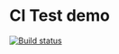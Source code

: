 # CI Test demo
[![Build status](https://ci.appveyor.com/api/projects/status/qls3lo9qa9gu5l3r?svg=true)](https://ci.appveyor.com/project/YrChek/pure-functions)